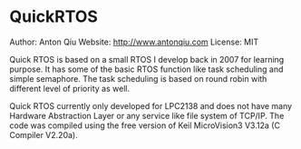 # QuickRTOS
Author: Anton Qiu
Website: http://www.antonqiu.com
License: MIT

Quick RTOS is based on a small RTOS I develop back in 2007 for learning purpose. It has some of the basic RTOS function like task scheduling and simple semaphore. The task scheduling is based on round robin with different level of priority as well.

Quick RTOS currently only developed for LPC2138 and does not have many Hardware Abstraction Layer or any service like file system of TCP/IP. The code was compiled using the free version of Keil MicroVision3 V3.12a (C Compiler V2.20a).



